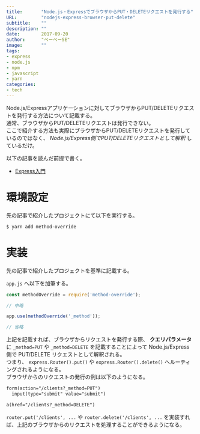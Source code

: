 ```yaml
---
title:       "Node.js・ExpressでブラウザからPUT・DELETEリクエストを発行する"
URL:         "nodejs-express-browser-put-delete"
subtitle:    ""
description: ""
date:        2017-09-20
author:      "ぺーぺーSE"
image:       ""
tags:
- express
- node.js
- npm
- javascript
- yarn
categories:
- tech
---
```


Node.js/Expressアプリケーションに対してブラウザからPUT/DELETEリクエストを発行する方法について記載する。  
通常、ブラウザからPUT/DELETEリクエストは発行できない。  
ここで紹介する方法も実際にブラウザからPUT/DELETEリクエストを発行しているのではなく、 *Node.js/Express側でPUT/DELETEリクエストとして解釈* しているだけ。

<!--more-->

以下の記事を読んだ前提で書く。

- [Express入門](https://blog.pepese.com/nodejs-express-basics/)

# 環境設定

先の記事で紹介したプロジェクトにて以下を実行する。

```sh
$ yarn add method-override
```

# 実装

先の記事で紹介したプロジェクトを基準に記載する。

`app.js` へ以下を加筆する。

```javascript
const methodOverride = require('method-override');

// 中略

app.use(methodOverride('_method'));

// 省略
```

上記を記載すれば、ブラウザからリクエストを発行する際、 **クエリパラメータ** に `_method=PUT` や `_method=DELETE` を記載することによって Node.js/Express 側で PUT/DELETE リクエストとして解釈される。  
つまり、 `express.Router().put()` や `express.Router().delete()` へルーティングされるようになる。  
ブラウザからのリクエストの発行の例は以下のようになる。

```html
form(action="/clients?_method=PUT")
  input(type="submit" value="submit")
```

```html
a(href="/clients?_method=DELETE")
```

`router.put('/clients', ...` や `router.delete('/clients', ...` を実装すれば、上記のブラウザからのリクエストを処理することができるようになる。
